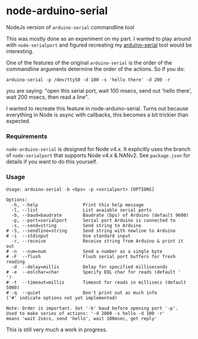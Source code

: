 # node-arduino-serial
NodeJs version of `arduino-serial` commandline tool

This was mostly done as an experiment on my part.
I wanted to play around with `node-serialport` and
figured recreating my [arduino-serial](https://github.com/todbot/arduino-serial/)
tool would be interesting.

One of the features of the original `arduino-serial` is the order of the
commandline arguments determine the order of the actions.  So if you do:
```
arduino-serial -p /dev/ttyS0 -d 100 -s 'hello there' -d 200 -r
```
you are saying: "open this serial port, wait 100 msecs, send out 'hello there',
wait 200 msecs, then read a line".

I wanted to recreate this feature in node-arduino-serial.  Turns out because
everything in Node is async with callbacks, this becomes a bit trickier than
expected.

### Requirements
`node-arduino-serial` is designed for Node v4.x.
It explicitly uses the branch of `node-serialport` that supports Node v4.x & NANv2.
See `package.json` for details if you want to do this yourself.


### Usage
```
Usage: arduino-serial -b <bps> -p <serialport> [OPTIONS]

Options:
  -h, --help                 Print this help message
  -l, --list                 List avaiable serial ports
  -b, --baud=baudrate        Baudrate (bps) of Arduino (default 9600)
  -p, --port=serialport      Serial port Arduino is connected to
  -s, --send=string          Send string to Arduino
# -S, --sendline=string      Send string with newline to Arduino
# -i  --stdinput             Use standard input
  -r, --receive              Receive string from Arduino & print it out
# -n  --num=num              Send a number as a single byte
# -F  --flush                Flush serial port buffers for fresh reading
  -d  --delay=millis         Delay for specified milliseconds
# -e  --eolchar=char         Specify EOL char for reads (default '
')
# -t  --timeout=millis       Timeout for reads in millisecs (default 5000)
# -q  --quiet                Don't print out as much info
('#' indicate options not yet implemented)

Note: Order is important. Set '-b' baud before opening port '-p'.
Used to make series of actions: '-d 2000 -s hello -d 100 -r'
means 'wait 2secs, send 'hello', wait 100msec, get reply'

```

This is still very much a work in progress.
